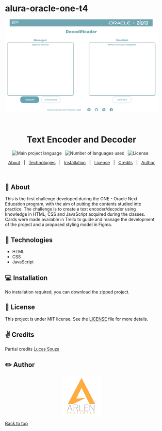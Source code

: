 # alura-oracle-one-t4

<!-- About the project -->

<div align="center" id="top"> 
  <img src="assets/img/exemple.png" alt="image description" />

  &#xa0;

</div>

<h1 align="center">Text Encoder and Decoder</h1>

<p align="center">
  <img alt="Main project language" src="https://img.shields.io/github/languages/top/arlendev/oracle-alura-one?color=#FEAC40">
  &nbsp
  <img alt="Number of languages used" src="https://img.shields.io/github/languages/count/arlendev/oracle-alura-one?color=#FEAC40">
  &nbsp
  <img alt="License" src="https://img.shields.io/github/license/arlendev/oracle-alura-one?color=#FEAC40">
  &nbsp
</p>

<p align="center">
  <a href="#dart-about">About</a> &#xa0; | &#xa0; 
  <a href="#rocket-technologies">Technologies</a> &#xa0; | &#xa0;
  <a href="#computer-installation">Installation</a> &#xa0; | &#xa0;
  <a href="#memo-license">License</a> &#xa0; | &#xa0;
  <a href="#v-credits">Credits</a> &#xa0; | &#xa0;
  <a href="#pencil2-author">Author</a>
</p>

<br>

## :dart: About ##

This is the first challenge developed during the ONE - Oracle Next Education program, with the aim of putting the contents studied into practice. The challenge is to create a text encoder/decoder using knowledge in HTML, CSS and JavaScript acquired during the classes. Cards were made available in Trello to guide and manage the development of the project and a proposed styling model in Figma.

## :rocket: Technologies ##

- HTML
- CSS
- JavaScript

## :computer: Installation ##

No installation required, you can download the zipped project.


## :memo: License ##

This project is under MIT license. See the [LICENSE](LICENSE) file for more details.

## :v: Credits ##

Partial credits [Lucas Souza](https://github.com/lucasdev3)

## :pencil2: Author ##

<div align="center">
  <a href="https://arlendev.github.io/portfolio/">
    <img src="assets/img/logoArlen.png" target="_blank" alt="Logo" width="auto" height="130">
  </a>
</div>

<a href="#top">Back to top</a>

